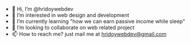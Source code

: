 - 👋 Hi, I’m @hridoywebdev
- 👀 I’m interested in web design and development
- 🌱 I’m currently learning "how we can earn passive income while sleep"
- 💞️ I’m looking to collaborate on web related project
- 📫 How to reach me? just mail me at hridoywebdev@gmail.com
<!---
hridoywebdev/hridoywebdev is a ✨ special ✨ repository because its `README.md` (this file) appears on your GitHub profile.
You can click the Preview link to take a look at your changes.
--->

